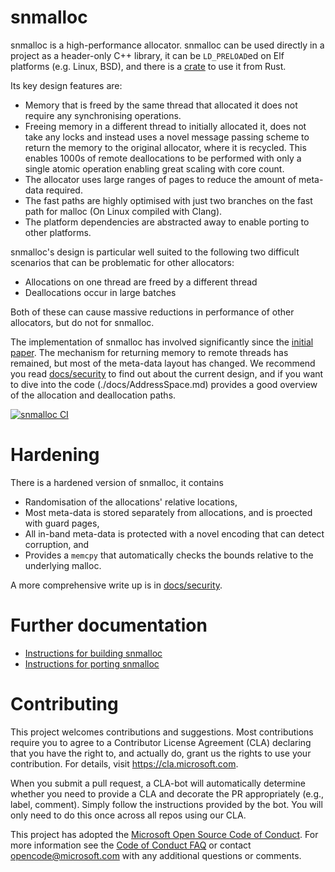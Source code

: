 # snmalloc

snmalloc is a high-performance allocator. 
snmalloc can be used directly in a project as a header-only C++ library, 
it can be `LD_PRELOAD`ed on Elf platforms (e.g. Linux, BSD),
and there is a [crate](https://crates.io/crates/snmalloc-rs) to use it from Rust.

Its key design features are:

* Memory that is freed by the same thread that allocated it does not require any
  synchronising operations.
* Freeing memory in a different thread to initially allocated it, does not take
  any locks and instead uses a novel message passing scheme to return the
  memory to the original allocator, where it is recycled.  This enables 1000s of remote 
  deallocations to be performed with only a single atomic operation enabling great
  scaling with core count. 
* The allocator uses large ranges of pages to reduce the amount of meta-data
  required.
* The fast paths are highly optimised with just two branches on the fast path 
  for malloc (On Linux compiled with Clang).
* The platform dependencies are abstracted away to enable porting to other platforms. 

snmalloc's design is particular well suited to the following two difficult 
scenarios that can be problematic for other allocators:

  * Allocations on one thread are freed by a different thread
  * Deallocations occur in large batches

Both of these can cause massive reductions in performance of other allocators, but 
do not for snmalloc.

The implementation of snmalloc has involved significantly since the [initial paper](snmalloc.pdf).
The mechanism for returning memory to remote threads has remained, but most of the meta-data layout has changed.
We recommend you read [docs/security](./docs/security/README.md) to find out about the current design, and 
if you want to dive into the code (./docs/AddressSpace.md) provides a good overview of the allocation and deallocation paths.

[![snmalloc CI](https://github.com/microsoft/snmalloc/actions/workflows/main.yml/badge.svg?branch=master)](https://github.com/microsoft/snmalloc/actions/workflows/main.yml)

# Hardening

There is a hardened version of snmalloc, it contains

*  Randomisation of the allocations' relative locations,
*  Most meta-data is stored separately from allocations, and is proected with guard pages,
*  All in-band meta-data is protected with a novel encoding that can detect corruption, and
*  Provides a `memcpy` that automatically checks the bounds relative to the underlying malloc.

A more comprehensive write up is in [docs/security](./docs/security/README.md).

# Further documentation

 - [Instructions for building snmalloc](docs/BUILDING.md)
 - [Instructions for porting snmalloc](docs/PORTING.md)

# Contributing

This project welcomes contributions and suggestions.  Most contributions require you to agree to a
Contributor License Agreement (CLA) declaring that you have the right to, and actually do, grant us
the rights to use your contribution. For details, visit https://cla.microsoft.com.

When you submit a pull request, a CLA-bot will automatically determine whether you need to provide
a CLA and decorate the PR appropriately (e.g., label, comment). Simply follow the instructions
provided by the bot. You will only need to do this once across all repos using our CLA.

This project has adopted the [Microsoft Open Source Code of Conduct](https://opensource.microsoft.com/codeofconduct/).
For more information see the [Code of Conduct FAQ](https://opensource.microsoft.com/codeofconduct/faq/) or
contact [opencode@microsoft.com](mailto:opencode@microsoft.com) with any additional questions or comments.
